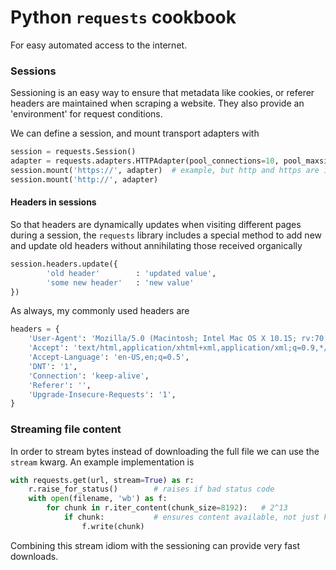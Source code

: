 # Python `requests` cookbook
For easy automated access to the internet.

### Sessions
Sessioning is an easy way to ensure that metadata like cookies, or referer headers are maintained when scraping a website. They also provide an 'environment' for request conditions.

We can define a session, and mount transport adapters with
```python
session = requests.Session()
adapter = requests.adapters.HTTPAdapter(pool_connections=10, pool_maxsize=10, max_retries=10)
session.mount('https://', adapter)	# example, but http and https are included in HTTPAdapter
session.mount('http://', adapter)
```

#### Headers in sessions
So that headers are dynamically updates when visiting different pages during a session, the `requests` library includes a special method to add new and update old headers without annihilating those received organically
```python
session.headers.update({
		'old header' 		: 'updated value', 
		'some new header' 	: 'new value'
})
```
As always, my commonly used headers are
```python
headers = {
    'User-Agent': 'Mozilla/5.0 (Macintosh; Intel Mac OS X 10.15; rv:70.0) Gecko/20100101 Firefox/70.0',
    'Accept': 'text/html,application/xhtml+xml,application/xml;q=0.9,*/*;q=0.8',
    'Accept-Language': 'en-US,en;q=0.5',
    'DNT': '1',
    'Connection': 'keep-alive',
    'Referer': '',
    'Upgrade-Insecure-Requests': '1',
}
```

### Streaming file content
In order to stream bytes instead of downloading the full file we can use the `stream` kwarg. An example implementation is
```python
with requests.get(url, stream=True) as r:
	r.raise_for_status()		# raises if bad status code
	with open(filename, 'wb') as f:
		for chunk in r.iter_content(chunk_size=8192):	# 2^13
			if chunk:			# ensures content available, not just keep alive resp
				f.write(chunk)
```
Combining this stream idiom with the sessioning can provide very fast downloads.